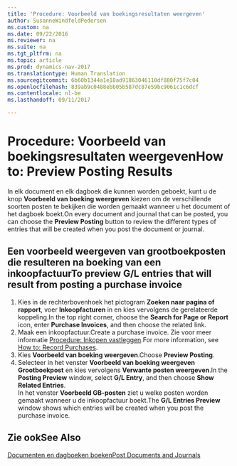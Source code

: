 ```yaml
---
title: 'Procedure: Voorbeeld van boekingsresultaten weergeven'
author: SusanneWindfeldPedersen
ms.custom: na
ms.date: 09/22/2016
ms.reviewer: na
ms.suite: na
ms.tgt_pltfrm: na
ms.topic: article
ms.prod: dynamics-nav-2017
ms.translationtype: Human Translation
ms.sourcegitcommit: 6b60b1344a1e18ad91863046110df880f75f7c04
ms.openlocfilehash: 839ab9c0488ebb05b587dc87e59bc9061c1c6dcf
ms.contentlocale: nl-be
ms.lasthandoff: 09/11/2017

---
```

    
# <a name="how-to-preview-posting-results"></a><span data-ttu-id="f4116-102">Procedure: Voorbeeld van boekingsresultaten weergeven</span><span class="sxs-lookup"><span data-stu-id="f4116-102">How to: Preview Posting Results</span></span>
<span data-ttu-id="f4116-103">In elk document en elk dagboek die kunnen worden geboekt, kunt u de knop **Voorbeeld van boeking weergeven** kiezen om de verschillende soorten posten te bekijken die worden gemaakt wanneer u het document of het dagboek boekt.</span><span class="sxs-lookup"><span data-stu-id="f4116-103">On every document and journal that can be posted, you can choose the **Preview Posting** button to review the different types of entries that will be created when you post the document or journal.</span></span>

## <a name="to-preview-gl-entries-that-will-result-from-posting-a-purchase-invoice"></a><span data-ttu-id="f4116-104">Een voorbeeld weergeven van grootboekposten die resulteren na boeking van een inkoopfactuur</span><span class="sxs-lookup"><span data-stu-id="f4116-104">To preview G/L entries that will result from posting a purchase invoice</span></span>
1. <span data-ttu-id="f4116-105">Kies in de rechterbovenhoek het pictogram **Zoeken naar pagina of rapport**, voer **Inkoopfacturen** in en kies vervolgens de gerelateerde koppeling.</span><span class="sxs-lookup"><span data-stu-id="f4116-105">In the top right corner, choose the **Search for Page or Report** icon, enter **Purchase Invoices**, and then choose the related link.</span></span>
2. <span data-ttu-id="f4116-106">Maak een inkoopfactuur.</span><span class="sxs-lookup"><span data-stu-id="f4116-106">Create a purchase invoice.</span></span> <span data-ttu-id="f4116-107">Zie voor meer informatie [Procedure: Inkopen vastleggen](purchasing-how-record-purchases.md).</span><span class="sxs-lookup"><span data-stu-id="f4116-107">For more information, see [How to: Record Purchases](purchasing-how-record-purchases.md).</span></span>
3. <span data-ttu-id="f4116-108">Kies **Voorbeeld van boeking weergeven**.</span><span class="sxs-lookup"><span data-stu-id="f4116-108">Choose **Preview Posting**.</span></span>
4. <span data-ttu-id="f4116-109">Selecteer in het venster **Voorbeeld van boeking weergeven** **Grootboekpost** en kies vervolgens **Verwante posten weergeven**.</span><span class="sxs-lookup"><span data-stu-id="f4116-109">In the **Posting Preview** window, select **G/L Entry**, and then choose **Show Related Entries**.</span></span>  
<span data-ttu-id="f4116-110">In het venster **Voorbeeld GB-posten** ziet u welke posten worden gemaakt wanneer u de inkoopfactuur boekt.</span><span class="sxs-lookup"><span data-stu-id="f4116-110">The **G/L Entries Preview** window shows which entries will be created when you post the purchase invoice.</span></span>

## <a name="see-also"></a><span data-ttu-id="f4116-111">Zie ook</span><span class="sxs-lookup"><span data-stu-id="f4116-111">See Also</span></span>
[<span data-ttu-id="f4116-112">Documenten en dagboeken boeken</span><span class="sxs-lookup"><span data-stu-id="f4116-112">Post Documents and Journals</span></span>](ui-post-documents-journals.md)


